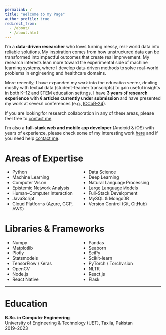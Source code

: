 ```yaml
---
permalink: /
title: "Welcome to my Page"
author_profile: true
redirect_from: 
  - /about/
  - /about.html
---
```


I’m a **data-driven researcher** who loves turning messy, real-world data into reliable solutions. My inspiration comes from how unstructured data can be transformed into impactful outcomes that create real improvement. My research interests lean more toward the experimental side of machine learning systems, where I develop data-driven methods to solve real-world problems in engineering and healthcare domains.  

More recently, I have expanded my work into the education sector, dealing mostly with textual data (student–teacher transcripts) to gain useful insights in both K–12 and STEM education settings. I have **3 years of research experience** with **6 articles currently under submission** and have presented my work at several conferences (e.g., [ICCoR-24](https://iccor.cust.edu.pk/)).  

If you are looking for research collaboration in any of these areas, please feel free to [contact me](mailto:muhammadfaizandev87@gmail.com).  

  I’m also a **full-stack web and mobile app developer** (Android & iOS) with years of experience, please check some of my interesting work [here](https://muhammadfaizan99.github.io/portfolio/) and if you need help [contact me](mailto:muhammadfaizandev87@gmail.com).
<!-- </div> -->

Areas of Expertise
======

<ul style="columns: 2;">
<li>Python</li>
<li>Machine Learning</li>
<li>Computer Vision</li>
<li>Epistemic Network Analysis</li>
<li>Human–Computer Interaction</li>
<li>JavaScript</li>
<li>Cloud Platforms (Azure, GCP, AWS)</li>
<li>Data Science</li>
<li>Deep Learning</li>
<li>Natural Language Processing</li>
<li>Large Language Models</li>
<li>Full-Stack Development</li>
<li>MySQL & MongoDB</li>
<li>Version Control (Git, GitHub)</li>
</ul>

Libraries & Frameworks
======

<ul style="columns: 2;">
  <li>Numpy</li>
  <li>Matplotlib</li>
  <li>Plotly</li>
  <li>Statsmodels</li>
  <li>TensorFlow / Keras</li>
  <li>OpenCV</li>
  <li>Node.js</li>
  <li>React Native</li>
  <li>Pandas</li>
  <li>Seaborn</li>
  <li>SciPy</li>
  <li>Scikit-learn</li>
  <li>PyTorch / Torchvision</li>
  <li>NLTK</li>
  <li>React.js</li>
  <li>Flask</li>
</ul>




---

Education
======

**B.Sc. in Computer Engineering**  
University of Engineering & Technology (UET), Taxila, Pakistan  
2019–2023

